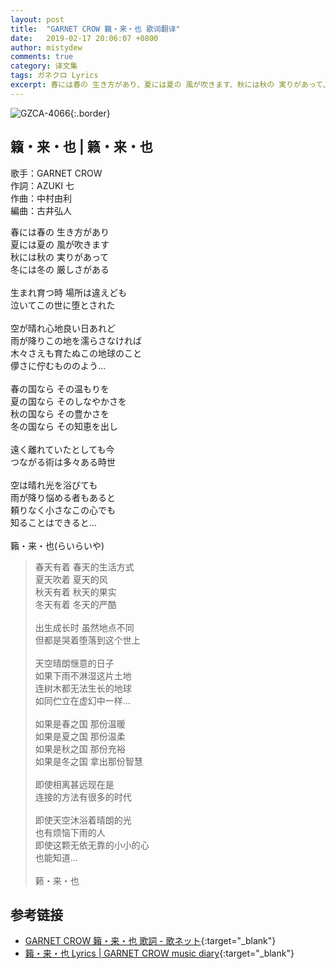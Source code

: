 ```yaml
---
layout: post
title:  "GARNET CROW 籟・来・也 歌词翻译"
date:   2019-02-17 20:06:07 +0800
author: mistydew
comments: true
category: 译文集
tags: ガネクロ Lyrics
excerpt: 春には春の 生き方があり、夏には夏の 風が吹きます、秋には秋の 実りがあって、冬には冬の 厳しさがある。
---
```

![GZCA-4066](https://crowsub.github.io/assets/images/discography/single/GZCA-4066.jpg){:.border}

## 籟・来・也 | 籁・来・也

歌手：GARNET CROW<br>
作詞：AZUKI 七<br>
作曲：中村由利<br>
編曲：古井弘人

<div class="lyric-original">
<p>
春には春の 生き方があり<br>
夏には夏の 風が吹きます<br>
秋には秋の 実りがあって<br>
冬には冬の 厳しさがある<br>
<br>
生まれ育つ時 場所は違えども<br>
泣いてこの世に堕とされた<br>
<br>
空が晴れ心地良い日あれど<br>
雨が降りこの地を濡らさなければ<br>
木々さえも育たぬこの地球のこと<br>
儚さに佇むもののよう…<br>
<br>
春の国なら その温もりを<br>
夏の国なら そのしなやかさを<br>
秋の国なら その豊かさを<br>
冬の国なら その知恵を出し<br>
<br>
遠く離れていたとしても今<br>
つながる術は多々ある時世<br>
<br>
空は晴れ光を浴びても<br>
雨が降り悩める者もあると<br>
頼りなく小さなこの心でも<br>
知ることはできると…<br>
<br>
籟・来・也(らいらいや)
</p>
</div>

<div class="lyric-translation">
<blockquote>
春天有着 春天的生活方式<br>
夏天吹着 夏天的风<br>
秋天有着 秋天的果实<br>
冬天有着 冬天的严酷<br>
<br>
出生成长时 虽然地点不同<br>
但都是哭着堕落到这个世上<br>
<br>
天空晴朗惬意的日子<br>
如果下雨不淋湿这片土地<br>
连树木都无法生长的地球<br>
如同伫立在虚幻中一样…<br>
<br>
如果是春之国 那份温暖<br>
如果是夏之国 那份温柔<br>
如果是秋之国 那份充裕<br>
如果是冬之国 拿出那份智慧<br>
<br>
即使相离甚远现在是<br>
连接的方法有很多的时代<br>
<br>
即使天空沐浴着晴朗的光<br>
也有烦恼下雨的人<br>
即使这颗无依无靠的小小的心<br>
也能知道…<br>
<br>
籁・来・也
</blockquote>
</div>

## 参考链接

* [GARNET CROW 籟・来・也 歌詞 - 歌ネット](https://www.uta-net.com/song/37482){:target="_blank"}
* [籟・来・也 Lyrics \| GARNET CROW music diary](https://crowsub.github.io/lyrics/original/籟・来・也.html){:target="_blank"}
